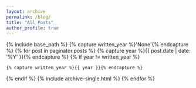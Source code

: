 ```yaml
---
layout: archive
permalink: /blog/
title: "All Posts"
author_profile: true
---
```



{% include base_path %}
{% capture written_year %}'None'{% endcapture %}
{% for post in paginator.posts %}
  {% capture year %}{{ post.date | date: '%Y' }}{% endcapture %}
  {% if year != written_year %}
   <!-- <h2 id="{{ year | slugify }}" class="archive__subtitle">{{ year }}</h2> -->
    {% capture written_year %}{{ year }}{% endcapture %}
  {% endif %}
  {% include archive-single.html %}
{% endfor %}

